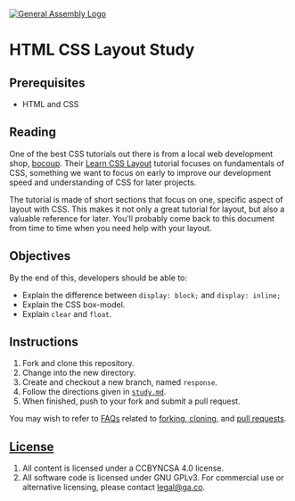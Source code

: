 [![General Assembly Logo](https://camo.githubusercontent.com/1a91b05b8f4d44b5bbfb83abac2b0996d8e26c92/687474703a2f2f692e696d6775722e636f6d2f6b6538555354712e706e67)](https://generalassemb.ly/education/web-development-immersive)

# HTML CSS Layout Study

## Prerequisites

-   HTML and CSS

## Reading

One of the best CSS tutorials out there is from a local web development shop,
[bocoup](https://bocoup.com). Their [Learn CSS Layout](http://learnlayout.com)
tutorial focuses on fundamentals of CSS, something we want to focus on early to
improve our development speed and understanding of CSS for later projects.

The tutorial is made of short sections that focus on one, specific aspect of
layout with CSS. This makes it not only a great tutorial for layout, but also a
valuable reference for later. You'll probably come back to this document from
time to time when you need help with your layout.

## Objectives

By the end of this, developers should be able to:

-   Explain the difference between `display: block;` and `display: inline;`
-   Explain the CSS box-model.
-   Explain `clear` and `float`.

## Instructions

1.  Fork and clone this repository.
1.  Change into the new directory.
1.  Create and checkout a new branch, named `response`.
1.  Follow the directions given in [`study.md`](study.md).
1.  When finished, push to your fork and submit a pull request.

You may wish to refer to [FAQs](https://github.com/ga-wdi-boston/meta/wiki/)
related to [forking,
cloning](https://github.com/ga-wdi-boston/meta/wiki/ForkAndClone), and [pull
requests](https://github.com/ga-wdi-boston/meta/wiki/PullRequest).

## [License](LICENSE)

1.  All content is licensed under a CC­BY­NC­SA 4.0 license.
1.  All software code is licensed under GNU GPLv3. For commercial use or
    alternative licensing, please contact legal@ga.co.
